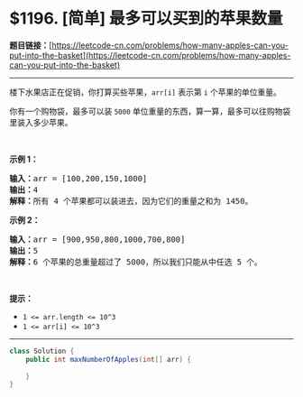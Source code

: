 # $1196. [简单] 最多可以买到的苹果数量

**题目链接：**[https://leetcode-cn.com/problems/how-many-apples-can-you-put-into-the-basket](https://leetcode-cn.com/problems/how-many-apples-can-you-put-into-the-basket)

---

<div class="content__1Y2H">
 <div class="notranslate">
  <p>楼下水果店正在促销，你打算买些苹果，<code>arr[i]</code>&nbsp;表示第&nbsp;<code>i</code>&nbsp;个苹果的单位重量。</p> 
  <p>你有一个购物袋，最多可以装&nbsp;<code>5000</code>&nbsp;单位重量的东西，算一算，最多可以往购物袋里装入多少苹果。</p> 
  <p>&nbsp;</p> 
  <p><strong>示例 1：</strong></p> 
  <pre class="language-text"><strong>输入：</strong>arr = [100,200,150,1000]
<strong>输出：</strong>4
<strong>解释：</strong>所有 4 个苹果都可以装进去，因为它们的重量之和为 1450。
</pre> 
  <p><strong>示例 2：</strong></p> 
  <pre class="language-text"><strong>输入：</strong>arr = [900,950,800,1000,700,800]
<strong>输出：</strong>5
<strong>解释：</strong>6 个苹果的总重量超过了 5000，所以我们只能从中任选 5 个。
</pre> 
  <p>&nbsp;</p> 
  <p><strong>提示：</strong></p> 
  <ul> 
   <li><code>1 &lt;= arr.length &lt;= 10^3</code></li> 
   <li><code>1 &lt;= arr[i] &lt;= 10^3</code></li> 
  </ul> 
 </div>
</div>

---

```java
class Solution {
    public int maxNumberOfApples(int[] arr) {
        
    }
}
```